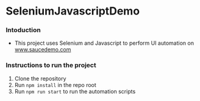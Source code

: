 # SeleniumJavascriptDemo

### Intoduction
- This project uses Selenium and Javascript to perform UI automation on www.saucedemo.com

### Instructions to run the project
1. Clone the repository
2. Run `npm install` in the repo root
3. Run `npm run start` to run the automation scripts
